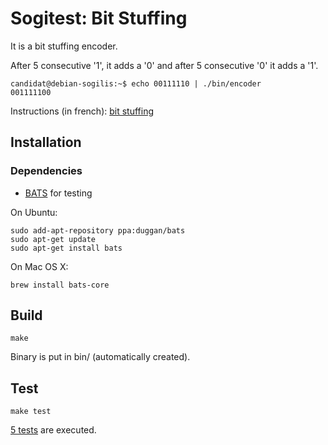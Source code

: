 # Sogitest: Bit Stuffing

It is a bit stuffing encoder.

After 5 consecutive '1', it adds a '0' and after 5 consecutive '0' it adds a '1'.

    candidat@debian-sogilis:~$ echo 00111110 | ./bin/encoder
    001111100

Instructions (in french): [bit stuffing](exercice.md)

## Installation

### Dependencies

- [BATS](https://github.com/bats-core/bats-core) for testing

On Ubuntu:

    sudo add-apt-repository ppa:duggan/bats
    sudo apt-get update
    sudo apt-get install bats

On Mac OS X:

    brew install bats-core

## Build

    make

Binary is put in bin/ (automatically created).

## Test

    make test

[5 tests](test/tests.bats) are executed.

